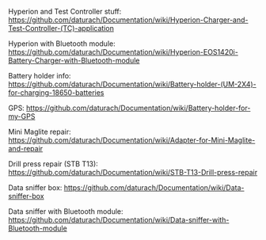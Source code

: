 Hyperion and Test Controller stuff: https://github.com/daturach/Documentation/wiki/Hyperion-Charger-and-Test-Controller-(TC)-application

Hyperion with Bluetooth module: https://github.com/daturach/Documentation/wiki/Hyperion-EOS1420i-Battery-Charger-with-Bluetooth-module

Battery holder info: https://github.com/daturach/Documentation/wiki/Battery-holder-(UM-2X4)-for-charging-18650-batteries

GPS: https://github.com/daturach/Documentation/wiki/Battery-holder-for-my-GPS

Mini Maglite repair: https://github.com/daturach/Documentation/wiki/Adapter-for-Mini-Maglite-and-repair

Drill press repair (STB T13): https://github.com/daturach/Documentation/wiki/STB-T13-Drill-press-repair

Data sniffer box: https://github.com/daturach/Documentation/wiki/Data-sniffer-box

Data sniffer with Bluetooth module: https://github.com/daturach/Documentation/wiki/Data-sniffer-with-Bluetooth-module
